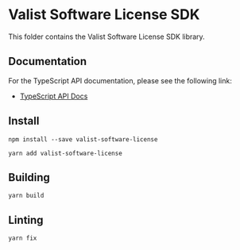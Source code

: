# Valist Software License SDK

This folder contains the Valist Software License SDK library.

## Documentation

For the TypeScript API documentation, please see the following link:

* [TypeScript API Docs](https://pawanpaudel93.github.io/valist-software-license/)

## Install

```shell
npm install --save valist-software-license

yarn add valist-software-license
```

## Building

```shell
yarn build
```

## Linting

```shell
yarn fix
```
